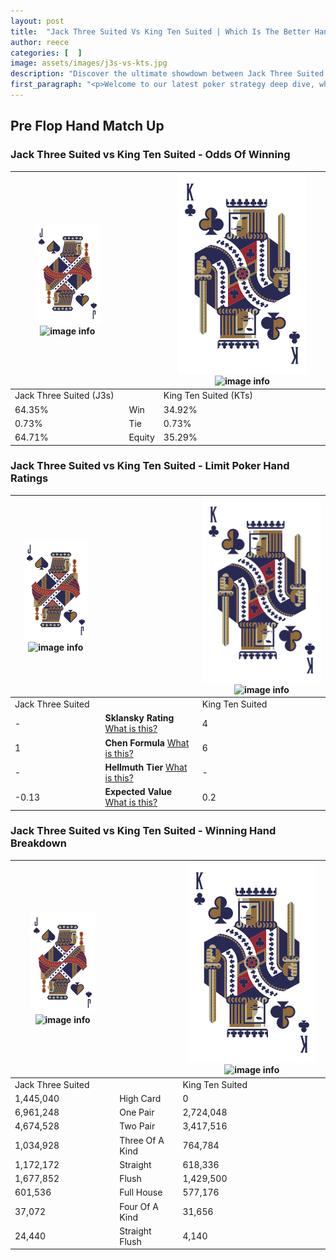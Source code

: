 ```yaml
---
layout: post
title:  "Jack Three Suited Vs King Ten Suited | Which Is The Better Hand In Poker? A Complete Guide"
author: reece
categories: [  ]
image: assets/images/j3s-vs-kts.jpg
description: "Discover the ultimate showdown between Jack Three Suited and King Ten Suited in poker! Uncover the odds, strategies, and scenarios where one hand triumphs over the other. Get ready to up your poker game with this thrilling analysis."
first_paragraph: "<p>Welcome to our latest poker strategy deep dive, where we're pitting two distinct hands against each other in a high-stakes showdown: Jack Three Suited vs King Ten Suited.</p><p>In the dynamic world of poker, every decision counts, and knowing which hand holds the upper hand is key to your success at the table.</p><p>In this article, we'll dissect these two hands, explore the scenarios where one dominates the other, and equip you with the knowledge to make strategic choices that can tip the odds in your favor.</p><p>Get ready to unravel the intriguing dynamics of these poker hands and elevate your game to new heights.</p>"
---
```




[comment]: # (sp0)

## Pre Flop Hand Match Up

<div class="table hand-ratings" markdown="1"> 



### Jack Three Suited vs King Ten Suited - Odds Of Winning


    
| ![image info](assets/images/hand1/J.png) ![image info](assets/images/hand1/3s.png) |  | ![image info](assets/images/hand2/K.png) ![image info](assets/images/hand2/Ts.png) |
| -------- | -------- | -------- |
| Jack Three Suited (J3s) |  | King Ten Suited (KTs) |
| 64.35% | Win | 34.92% |
| 0.73% | Tie | 0.73% |
| 64.71% | Equity | 35.29% |




[comment]: # (sp1)



### Jack Three Suited vs King Ten Suited - Limit Poker Hand Ratings


    
| ![image info](assets/images/hand1/J.png) ![image info](assets/images/hand1/3s.png) |  | ![image info](assets/images/hand2/K.png) ![image info](assets/images/hand2/Ts.png) |
| -------- | -------- | -------- |
| Jack Three Suited |  | King Ten Suited |
| - | **Sklansky Rating** [What is this?](/sklansky-rating-explained) | 4 |
| 1 | **Chen Formula** [What is this?](/chen-formula-explained) | 6 |
| - | **Hellmuth Tier** [What is this?](/Hellmuth-tier-explained) | - |
| -0.13 | **Expected Value** [What is this?](/expected-value-explained) | 0.2 |




[comment]: # (sp2)



### Jack Three Suited vs King Ten Suited - Winning Hand Breakdown


    
| ![image info](assets/images/hand1/J.png) ![image info](assets/images/hand1/3s.png) |  | ![image info](assets/images/hand2/K.png) ![image info](assets/images/hand2/Ts.png) |
| -------- | -------- | -------- |
| Jack Three Suited |  | King Ten Suited |
| 1,445,040 | High Card | 0 |
| 6,961,248 | One Pair | 2,724,048 |
| 4,674,528 | Two Pair | 3,417,516 |
| 1,034,928 | Three Of A Kind | 764,784 |
| 1,172,172 | Straight | 618,336 |
| 1,677,852 | Flush | 1,429,500 |
| 601,536 | Full House | 577,176 |
| 37,072 | Four Of A Kind | 31,656 |
| 24,440 | Straight Flush | 4,140 |




[comment]: # (sp3)



</div>

[comment]: # (sp4)



[comment]: # (sp5)

